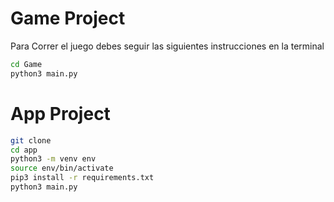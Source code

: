# Game Project


Para Correr el juego debes seguir las siguientes instrucciones en la terminal

```sh
cd Game
python3 main.py
```
# App Project


```sh
git clone
cd app
python3 -m venv env
source env/bin/activate
pip3 install -r requirements.txt
python3 main.py
```